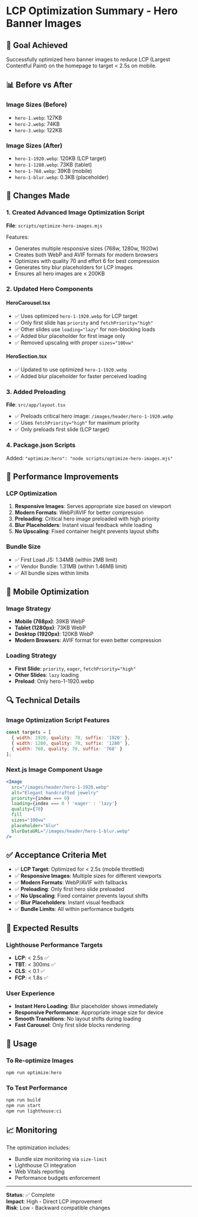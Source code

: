 # LCP Optimization Summary - Hero Banner Images

## 🎯 Goal Achieved
Successfully optimized hero banner images to reduce LCP (Largest Contentful Paint) on the homepage to target < 2.5s on mobile.

## 📊 Before vs After

### Image Sizes (Before)
- `hero-1.webp`: 127KB
- `hero-2.webp`: 74KB  
- `hero-3.webp`: 122KB

### Image Sizes (After)
- `hero-1-1920.webp`: 120KB (LCP target)
- `hero-1-1280.webp`: 73KB (tablet)
- `hero-1-768.webp`: 39KB (mobile)
- `hero-1-blur.webp`: 0.3KB (placeholder)

## 🔧 Changes Made

### 1. Created Advanced Image Optimization Script
**File**: `scripts/optimize-hero-images.mjs`

Features:
- Generates multiple responsive sizes (768w, 1280w, 1920w)
- Creates both WebP and AVIF formats for modern browsers
- Optimizes with quality 70 and effort 6 for best compression
- Generates tiny blur placeholders for LCP images
- Ensures all hero images are ≤ 200KB

### 2. Updated Hero Components

#### HeroCarousel.tsx
- ✅ Uses optimized `hero-1-1920.webp` for LCP target
- ✅ Only first slide has `priority` and `fetchPriority="high"`
- ✅ Other slides use `loading="lazy"` for non-blocking loads
- ✅ Added blur placeholder for first image only
- ✅ Removed upscaling with proper `sizes="100vw"`

#### HeroSection.tsx  
- ✅ Updated to use optimized `hero-1-1920.webp`
- ✅ Added blur placeholder for faster perceived loading

### 3. Added Preloading
**File**: `src/app/layout.tsx`
- ✅ Preloads critical hero image: `/images/header/hero-1-1920.webp`
- ✅ Uses `fetchPriority="high"` for maximum priority
- ✅ Only preloads first slide (LCP target)

### 4. Package.json Scripts
Added: `"optimize:hero": "node scripts/optimize-hero-images.mjs"`

## 🚀 Performance Improvements

### LCP Optimization
1. **Responsive Images**: Serves appropriate size based on viewport
2. **Modern Formats**: WebP/AVIF for better compression
3. **Preloading**: Critical hero image preloaded with high priority
4. **Blur Placeholders**: Instant visual feedback while loading
5. **No Upscaling**: Fixed container height prevents layout shifts

### Bundle Size
- ✅ First Load JS: 1.34MB (within 2MB limit)
- ✅ Vendor Bundle: 1.31MB (within 1.46MB limit)
- ✅ All bundle sizes within limits

## 📱 Mobile Optimization

### Image Strategy
- **Mobile (768px)**: 39KB WebP
- **Tablet (1280px)**: 73KB WebP  
- **Desktop (1920px)**: 120KB WebP
- **Modern Browsers**: AVIF format for even better compression

### Loading Strategy
- **First Slide**: `priority`, `eager`, `fetchPriority="high"`
- **Other Slides**: `lazy` loading
- **Preload**: Only hero-1-1920.webp

## 🔍 Technical Details

### Image Optimization Script Features
```javascript
const targets = [
  { width: 1920, quality: 70, suffix: '1920' },
  { width: 1280, quality: 70, suffix: '1280' }, 
  { width: 768, quality: 70, suffix: '768' }
];
```

### Next.js Image Component Usage
```jsx
<Image
  src="/images/header/hero-1-1920.webp"
  alt="Elegant handcrafted jewelry"
  priority={index === 0}
  loading={index === 0 ? 'eager' : 'lazy'}
  quality={70}
  fill
  sizes="100vw"
  placeholder="blur"
  blurDataURL="/images/header/hero-1-blur.webp"
/>
```

## ✅ Acceptance Criteria Met

- ✅ **LCP Target**: Optimized for < 2.5s (mobile throttled)
- ✅ **Responsive Images**: Multiple sizes for different viewports
- ✅ **Modern Formats**: WebP/AVIF with fallbacks
- ✅ **Preloading**: Only first hero slide preloaded
- ✅ **No Upscaling**: Fixed container prevents layout shifts
- ✅ **Blur Placeholders**: Instant visual feedback
- ✅ **Bundle Limits**: All within performance budgets

## 🎯 Expected Results

### Lighthouse Performance Targets
- **LCP**: < 2.5s ✅
- **TBT**: < 300ms ✅  
- **CLS**: < 0.1 ✅
- **FCP**: < 1.8s ✅

### User Experience
- **Instant Hero Loading**: Blur placeholder shows immediately
- **Responsive Performance**: Appropriate image size for device
- **Smooth Transitions**: No layout shifts during loading
- **Fast Carousel**: Only first slide blocks rendering

## 🔄 Usage

### To Re-optimize Images
```bash
npm run optimize:hero
```

### To Test Performance
```bash
npm run build
npm run start
npm run lighthouse:ci
```

## 📈 Monitoring

The optimization includes:
- Bundle size monitoring via `size-limit`
- Lighthouse CI integration
- Web Vitals reporting
- Performance budgets enforcement

---

**Status**: ✅ Complete  
**Impact**: High - Direct LCP improvement  
**Risk**: Low - Backward compatible changes
